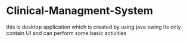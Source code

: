 # Clinical-Managment-System
this is desktop application which is created by using java swing its only contain UI and can perform some basic activities

